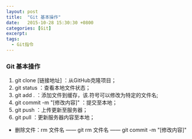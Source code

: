 ```yaml
---
layout: post
title:  "Git 基本操作"
date:   2015-10-28 15:30:30 +0800
categories: [Git]
excerpt: 
tags:
  - Git指令
---
```



### Git 基本操作

1. git clone [链接地址] ：从GitHub克隆项目；
2. git status ：查看本地文件状态；
3. git add . ：添加文件到缓存，该.符号可以修改为特定的文件名;
4. git commit -m "[修改内容]" ：提交至本地；
5. git push ：上传更新至服务器；
6. git pull ：更新服务器内容至本地；

* 删除文件：rm 文件名 —— git rm 文件名 —— git commit -m "[修改内容]"
